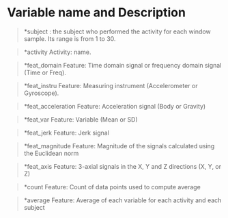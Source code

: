 **Variable name and Description**
==================================

>*subject : the subject who performed the activity for each window sample. Its range is from 1 to 30.

>*activity Activity: name.

>*feat_domain Feature: Time domain signal or frequency domain signal (Time or Freq).

>*feat_instru Feature: Measuring instrument (Accelerometer or Gyroscope).

>*feat_acceleration Feature: Acceleration signal (Body or Gravity)

>*feat_var Feature: Variable (Mean or SD)

>*feat_jerk Feature: Jerk signal

>*feat_magnitude Feature: Magnitude of the signals calculated using the Euclidean norm

>*feat_axis Feature: 3-axial signals in the X, Y and Z directions (X, Y, or Z)

>*count Feature: Count of data points used to compute average

>*average Feature: Average of each variable for each activity and each subject
